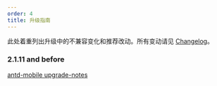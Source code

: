 ```yaml
---
order: 4
title: 升级指南
---
```


此处着重列出升级中的不兼容变化和推荐改动。所有变动请见 [Changelog](/changelog)。

### 2.1.11 and before

[antd-mobile upgrade-notes](https://github.com/ant-design/ant-design-mobile/blob/master/docs/react/upgrade-notes.zh-CN.md)
